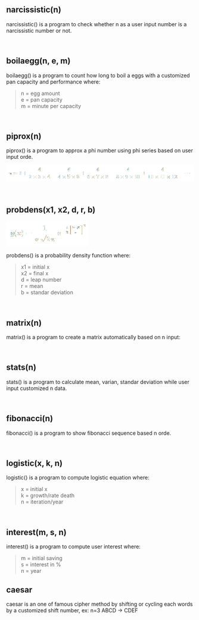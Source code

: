 ## __narcissistic(n)__
narcissistic() is a program to check whether n as a user input number is a narcissistic number or not.

<br />

## __boilaegg(n, e, m)__
boilaegg() is a program to count how long to boil a eggs with a customized pan capacity and performance where:

> n = egg amount<br />
> e = pan capacity<br />
> m = minute per capacity<br />

<br />

## __piprox(n)__
piprox() is a program to approx a phi number using phi series based on user input orde.

![piprox](/equation/piprox.png)

<br />

## __probdens(x1, x2, d, r, b)__

![probdens](/equation/probdens.png)

probdens() is a probability density function where:
> x1 = initial x<br />
> x2 = final x<br />
> d = leap number<br />
> r = mean<br />
> b = standar deviation<br />

<br />

## __matrix(n)__

matrix() is a program to create a matrix automatically based on n input:

<br />

## __stats(n)__

stats() is a program to calculate mean, varian, standar deviation while user input customized n data.

<br />

## __fibonacci(n)__

fibonacci() is a program to show fibonacci sequence based n orde.

<br />

## __logistic(x, k, n)__

logistic() is a program to compute logistic equation where:
> x = initial x<br />
> k = growth/rate death<br />
> n = iteration/year<br />

<br />

## __interest(m, s, n)__

interest() is a program to compute user interest where:
> m = initial saving<br />
> s = interest in %<br />
> n = year<br />

## __caesar__

caesar is an one of famous cipher method by shifting or cycling each words by a customized shift number, ex: 
n=3
ABCD -> CDEF
